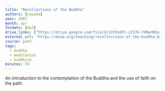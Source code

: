```yaml
---
title: "Recollections of the Buddha"
authors: [vayama]
year: 2007
month: apr
formats: [mp3]
drive_links: ["https://drive.google.com/file/d/1CPdsOPJ-LI57H-7VMwnMZeZqW-etQydd/view?usp=drivesdk"]
external_url: "https://bswa.org/teaching/recollections-of-the-buddha-by-ayye-vayama/"
course: path
tags:
  - buddha
  - meditation
  - buddhism
minutes: 59
---
```


An introduction to the contemplation of the Buddha and the use of faith on the path.
